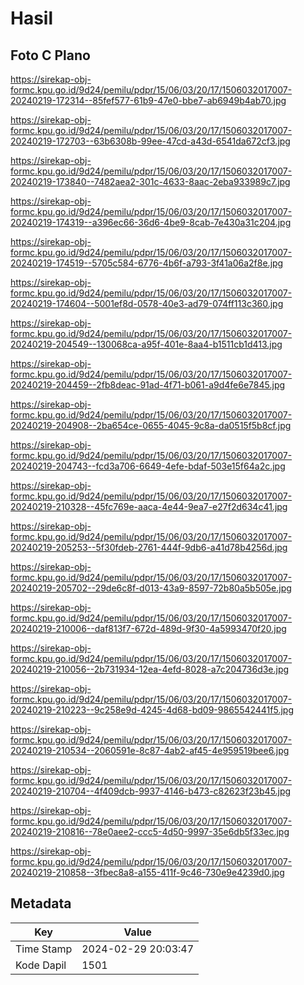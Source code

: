 # Hasil

## Foto C Plano

https://sirekap-obj-formc.kpu.go.id/9d24/pemilu/pdpr/15/06/03/20/17/1506032017007-20240219-172314--85fef577-61b9-47e0-bbe7-ab6949b4ab70.jpg

https://sirekap-obj-formc.kpu.go.id/9d24/pemilu/pdpr/15/06/03/20/17/1506032017007-20240219-172703--63b6308b-99ee-47cd-a43d-6541da672cf3.jpg

https://sirekap-obj-formc.kpu.go.id/9d24/pemilu/pdpr/15/06/03/20/17/1506032017007-20240219-173840--7482aea2-301c-4633-8aac-2eba933989c7.jpg

https://sirekap-obj-formc.kpu.go.id/9d24/pemilu/pdpr/15/06/03/20/17/1506032017007-20240219-174319--a396ec66-36d6-4be9-8cab-7e430a31c204.jpg

https://sirekap-obj-formc.kpu.go.id/9d24/pemilu/pdpr/15/06/03/20/17/1506032017007-20240219-174519--5705c584-6776-4b6f-a793-3f41a06a2f8e.jpg

https://sirekap-obj-formc.kpu.go.id/9d24/pemilu/pdpr/15/06/03/20/17/1506032017007-20240219-174604--5001ef8d-0578-40e3-ad79-074ff113c360.jpg

https://sirekap-obj-formc.kpu.go.id/9d24/pemilu/pdpr/15/06/03/20/17/1506032017007-20240219-204549--130068ca-a95f-401e-8aa4-b1511cb1d413.jpg

https://sirekap-obj-formc.kpu.go.id/9d24/pemilu/pdpr/15/06/03/20/17/1506032017007-20240219-204459--2fb8deac-91ad-4f71-b061-a9d4fe6e7845.jpg

https://sirekap-obj-formc.kpu.go.id/9d24/pemilu/pdpr/15/06/03/20/17/1506032017007-20240219-204908--2ba654ce-0655-4045-9c8a-da0515f5b8cf.jpg

https://sirekap-obj-formc.kpu.go.id/9d24/pemilu/pdpr/15/06/03/20/17/1506032017007-20240219-204743--fcd3a706-6649-4efe-bdaf-503e15f64a2c.jpg

https://sirekap-obj-formc.kpu.go.id/9d24/pemilu/pdpr/15/06/03/20/17/1506032017007-20240219-210328--45fc769e-aaca-4e44-9ea7-e27f2d634c41.jpg

https://sirekap-obj-formc.kpu.go.id/9d24/pemilu/pdpr/15/06/03/20/17/1506032017007-20240219-205253--5f30fdeb-2761-444f-9db6-a41d78b4256d.jpg

https://sirekap-obj-formc.kpu.go.id/9d24/pemilu/pdpr/15/06/03/20/17/1506032017007-20240219-205702--29de6c8f-d013-43a9-8597-72b80a5b505e.jpg

https://sirekap-obj-formc.kpu.go.id/9d24/pemilu/pdpr/15/06/03/20/17/1506032017007-20240219-210006--daf813f7-672d-489d-9f30-4a5993470f20.jpg

https://sirekap-obj-formc.kpu.go.id/9d24/pemilu/pdpr/15/06/03/20/17/1506032017007-20240219-210056--2b731934-12ea-4efd-8028-a7c204736d3e.jpg

https://sirekap-obj-formc.kpu.go.id/9d24/pemilu/pdpr/15/06/03/20/17/1506032017007-20240219-210223--9c258e9d-4245-4d68-bd09-9865542441f5.jpg

https://sirekap-obj-formc.kpu.go.id/9d24/pemilu/pdpr/15/06/03/20/17/1506032017007-20240219-210534--2060591e-8c87-4ab2-af45-4e959519bee6.jpg

https://sirekap-obj-formc.kpu.go.id/9d24/pemilu/pdpr/15/06/03/20/17/1506032017007-20240219-210704--4f409dcb-9937-4146-b473-c82623f23b45.jpg

https://sirekap-obj-formc.kpu.go.id/9d24/pemilu/pdpr/15/06/03/20/17/1506032017007-20240219-210816--78e0aee2-ccc5-4d50-9997-35e6db5f33ec.jpg

https://sirekap-obj-formc.kpu.go.id/9d24/pemilu/pdpr/15/06/03/20/17/1506032017007-20240219-210858--3fbec8a8-a155-411f-9c46-730e9e4239d0.jpg


## Metadata

| Key        | Value               |
| ---------- | ------------------- |
| Time Stamp | 2024-02-29 20:03:47 |
| Kode Dapil | 1501                |



